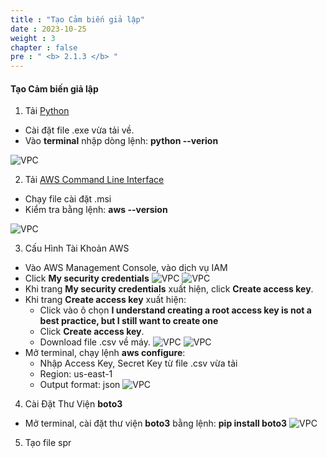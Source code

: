 ```yaml
---
title : "Tạo Cảm biến giả lập"
date : 2023-10-25 
weight : 3
chapter : false
pre : " <b> 2.1.3 </b> "
---
```


#### Tạo Cảm biến giả lập

1. Tải [Python](https://www.python.org/downloads/)
  + Cài đặt file .exe  vừa tải về.
  + Vào **terminal** nhập dòng lệnh: **python --verion**

![VPC](/images/2.prerequisite/createpython.jpg)

2. Tải [AWS Command Line Interface](https://aws.amazon.com/vi/cli/)
  + Chạy file cài đặt .msi
  + Kiểm tra bằng lệnh: **aws --version**

![VPC](/images/2.prerequisite/createCLI.jpg)


3. Cấu Hình Tài Khoản AWS
  + Vào AWS Management Console, vào dịch vụ IAM
  + Click **My security credentials**
  ![VPC](/images/2.prerequisite/createIAM.jpg)
  ![VPC](/images/2.prerequisite/createIAM1.jpg)
  + Khi trang **My security credentials** xuất hiện, click **Create access key**.
  + Khi trang **Create access key** xuất hiện:
    + Click vào ô chọn **I understand creating a root access key is not a best practice, but I still want to create one**
    + Click **Create access key**.
    + Download file .csv về máy.
![VPC](/images/2.prerequisite/createIAM3.jpg)
![VPC](/images/2.prerequisite/createIAM4.jpg)
  + Mở terminal, chạy lệnh **aws configure**:
      + Nhập Access Key, Secret Key từ file .csv vừa tải
      + Region: us-east-1
      + Output format: json
![VPC](/images/2.prerequisite/createIAM5.jpg)

4. Cài Đặt Thư Viện **boto3**
  + Mở terminal, cài đặt thư viện **boto3** bằng lệnh: **pip install boto3**
![VPC](/images/2.prerequisite/createIAM6.jpg)
5. Tạo file spr
